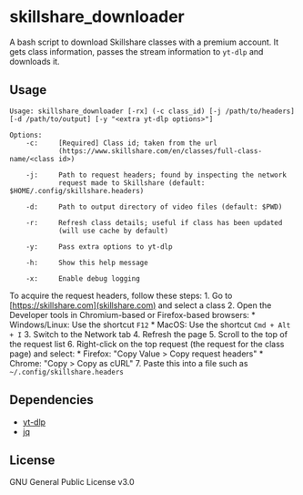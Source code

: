 # skillshare_downloader

A bash script to download Skillshare classes with a premium account. It gets class information, passes the stream information to `yt-dlp` and downloads it.

## Usage
```
Usage: skillshare_downloader [-rx] (-c class_id) [-j /path/to/headers] [-d /path/to/output] [-y "<extra yt-dlp options>"]

Options:
    -c:     [Required] Class id; taken from the url 
            (https://www.skillshare.com/en/classes/full-class-name/<class id>)

    -j:     Path to request headers; found by inspecting the network
            request made to Skillshare (default: $HOME/.config/skillshare.headers)

    -d:     Path to output directory of video files (default: $PWD)

    -r:     Refresh class details; useful if class has been updated
            (will use cache by default)

    -y:     Pass extra options to yt-dlp

    -h:     Show this help message

    -x:     Enable debug logging
```

To acquire the request headers, follow these steps:
    1. Go to [https://skillshare.com](skillshare.com) and select a class
    2. Open the Developer tools in Chromium-based or Firefox-based browsers:
        * Windows/Linux: Use the shortcut `F12`
        * MacOS: Use the shortcut `Cmd + Alt + I`
    3. Switch to the Network tab
    4. Refresh the page
    5. Scroll to the top of the request list
    6. Right-click on the top request (the request for the class page) and select:
        * Firefox: "Copy Value > Copy request headers"
        * Chrome: "Copy > Copy as cURL"
    7. Paste this into a file such as `~/.config/skillshare.headers`

## Dependencies
* [yt-dlp](https://github.com/yt-dlp/yt-dlp)
* [jq](https://github.com/jqlang/jq)

## License
GNU General Public License v3.0
